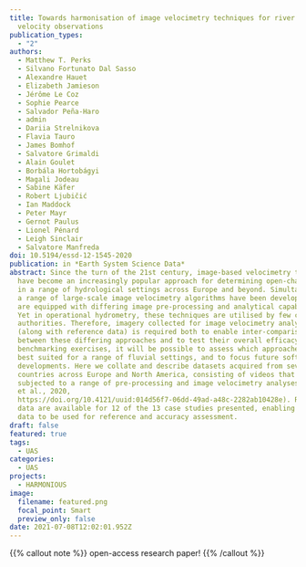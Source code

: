 ```yaml
---
title: Towards harmonisation of image velocimetry techniques for river surface
  velocity observations
publication_types:
  - "2"
authors:
  - Matthew T. Perks
  - Silvano Fortunato Dal Sasso
  - Alexandre Hauet
  - Elizabeth Jamieson
  - Jérôme Le Coz
  - Sophie Pearce
  - Salvador Peña-Haro
  - admin
  - Dariia Strelnikova
  - Flavia Tauro
  - James Bomhof
  - Salvatore Grimaldi
  - Alain Goulet
  - Borbála Hortobágyi
  - Magali Jodeau
  - Sabine Käfer
  - Robert Ljubičić
  - Ian Maddock
  - Peter Mayr
  - Gernot Paulus
  - Lionel Pénard
  - Leigh Sinclair
  - Salvatore Manfreda
doi: 10.5194/essd-12-1545-2020
publication: in *Earth System Science Data*
abstract: Since the turn of the 21st century, image-based velocimetry techniques
  have become an increasingly popular approach for determining open-channel flow
  in a range of hydrological settings across Europe and beyond. Simultaneously,
  a range of large-scale image velocimetry algorithms have been developed that
  are equipped with differing image pre-processing and analytical capabilities.
  Yet in operational hydrometry, these techniques are utilised by few competent
  authorities. Therefore, imagery collected for image velocimetry analysis
  (along with reference data) is required both to enable inter-comparisons
  between these differing approaches and to test their overall efficacy. Through
  benchmarking exercises, it will be possible to assess which approaches are
  best suited for a range of fluvial settings, and to focus future software
  developments. Here we collate and describe datasets acquired from seven
  countries across Europe and North America, consisting of videos that have been
  subjected to a range of pre-processing and image velocimetry analyses (Perks
  et al., 2020,
  https://doi.org/10.4121/uuid:014d56f7-06dd-49ad-a48c-2282ab10428e). Reference
  data are available for 12 of the 13 case studies presented, enabling these
  data to be used for reference and accuracy assessment.
draft: false
featured: true
tags:
  - UAS
categories:
  - UAS
projects:
  - HARMONIOUS
image:
  filename: featured.png
  focal_point: Smart
  preview_only: false
date: 2021-07-08T12:02:01.952Z
---
```

{{% callout note %}}
open-access research paper!
{{% /callout %}}